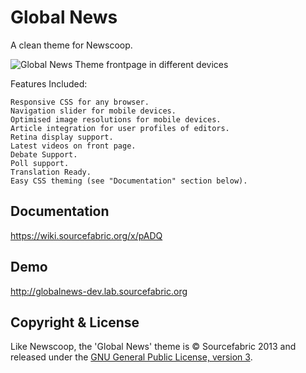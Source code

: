 Global News
===========

A clean theme for Newscoop.

![Global News Theme frontpage in different devices](http://i.imgur.com/CoF1OKg.png)

Features Included:

    Responsive CSS for any browser.
    Navigation slider for mobile devices. 
    Optimised image resolutions for mobile devices. 
    Article integration for user profiles of editors. 
    Retina display support.
    Latest videos on front page.
    Debate Support.
    Poll support.
    Translation Ready.
    Easy CSS theming (see "Documentation" section below).

Documentation
-------------

https://wiki.sourcefabric.org/x/pADQ

Demo
----

http://globalnews-dev.lab.sourcefabric.org

Copyright & License
-------------------

Like Newscoop, the 'Global News' theme is &copy; Sourcefabric 2013 and released under the <a href="https://www.gnu.org/licenses/gpl.html">GNU General Public License, version 3</a>.
